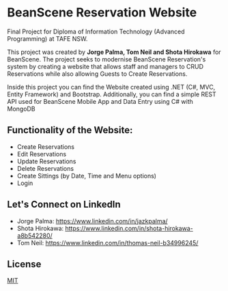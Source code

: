 # BeanScene Reservation Website

Final Project for Diploma of Information Technology (Advanced Programming) at TAFE NSW.

This project was created by **Jorge Palma, Tom Neil and Shota Hirokawa** for BeanScene. The project seeks to modernise BeanScene Reservation's system by creating a website that allows staff and managers to CRUD Reservations while also allowing Guests to Create Reservations.

Inside this project you can find the Website created using .NET (C#, MVC, Entity Framework) and Bootstrap. Additionally, you can find a simple REST API used for BeanScene Mobile App and Data Entry using C# with MongoDB

## Functionality of the Website:
* Create Reservations
* Edit Reservations
* Update Reservations
* Delete Reservations
* Create Sittings (by Date, Time and Menu options)
* Login

## Let's Connect on LinkedIn

* Jorge Palma: https://www.linkedin.com/in/jazkpalma/
* Shota Hirokawa: https://www.linkedin.com/in/shota-hirokawa-a8b542280/
* Tom Neil: https://www.linkedin.com/in/thomas-neil-b34996245/

## License

[MIT](https://choosealicense.com/licenses/mit/)
